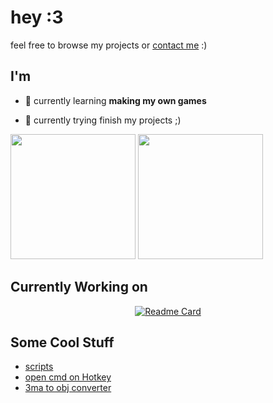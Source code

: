 

<!--

<details><summary>MORE</summary><br><p>soon</p></details>

-->

<!--

<pre>
 ______  _                                ______                        
(_____ \| |                              / _____)                       
 _____) ) | ____ _   _    ____  _   _   | /  ___  ____ ____   ____  ___ 
|  ____/| |/ _  | | | |  |    \| | | |  | | (___)/ _  |    \ / _  )/___)
| |     | ( ( | | |_| |  | | | | |_| |  | \____/( ( | | | | ( (/ /|___ |
|_|     |_|\_||_|\__  |  |_|_|_|\__  |   \_____/ \_||_|_|_|_|\____|___/ 
                (____/         (____/                                   
</pre>

-->

# hey :3

feel free to browse my projects or [contact me](https://discord.com/users/843919195187183637) :)

## I'm

- 🌱 currently learning **making my own games**

- 🔭 currently trying finish my projects ;)

<!--
[![Discord Presence](https://lanyard.cnrad.dev/api/843919195187183637)](https://discord.com/users/843919195187183637)
-->

<picture>
  <source
    srcset="https://github-readme-stats.vercel.app/api?username=Shadowdara&theme=midnight-purple&show_icons=true"
    media="(prefers-color-scheme: dark)"
  />
  <source
    srcset="https://github-readme-stats.vercel.app/api?username=Shadowdara&theme=midnight-purple&show_icons=true&bg_color=FFE1FA&text_color=000000&title_color=FF00D8"
    media="(prefers-color-scheme: light), (prefers-color-scheme: no-preference)"
  />
  <img height=200 src="https://github-readme-stats.vercel.app/api?username=Shadowdara&theme=midnight-purple&show_icons=true" />
</picture>

<!-- Graph View Nor -->
<picture>
  <source
    srcset="https://github-readme-stats.vercel.app/api/top-langs/?username=Shadowdara&exclude_repo=upptime&layout=compact&theme=midnight-purple&langs_count=8&hide=markdown,ini"
    media="(prefers-color-scheme: dark)"
  />
  <source
    srcset="https://github-readme-stats.vercel.app/api/top-langs/?username=Shadowdara&exclude_repo=upptime&layout=compact&theme=midnight-purple&bg_color=FFE1FA&text_color=000000&title_color=FF00D8&langs_count=8&hide=markdown,ini"
    media="(prefers-color-scheme: light), (prefers-color-scheme: no-preference)"
  />
  <img height=200 src="https://github-readme-stats.vercel.app/api/top-langs/?username=Shadowdara&exclude_repo=upptime&layout=compact&theme=midnight-purple&langs_count=8&hide=markdown,ini" />
</picture>

<!--

Credits

ASCII Text

<a href="https://manytools.org/hacker-tools/ascii-banner/"></a>

-->

## Currently Working on

<div align="center">

[![Readme Card](https://github-readme-stats.vercel.app/api/pin/?username=shadowdara&repo=xournalpp-plugin-hub-idea&theme=midnight-purple)](https://github.com/ShadowDara/xournalpp-plugin-hub-idea)

</div>

## Some Cool Stuff

- [scripts](https://github.com/shadowdara/scripts)
- [open cmd on Hotkey](https://github.com/ShadowDara/open-cmd-on-Hotkey)
- [3ma to obj converter](https://github.com/ShadowDara/3ma-to-obj-converter-python)
